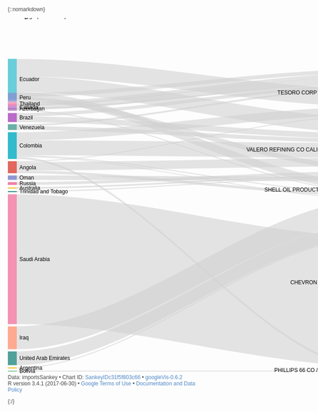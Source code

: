 {::nomarkdown}

<!-- HTML CODE-->

<!DOCTYPE html PUBLIC "-//W3C//DTD XHTML 1.0 Strict//EN" "http://www.w3.org/TR/xhtml1/DTD/xhtml1-strict.dtd">
<!-- saved from url=(0065)http://127.0.0.1:19229/custom/googleVis/SankeyIDc31f5f803c66.html -->
<html xmlns="http://www.w3.org/1999/xhtml"><head><meta http-equiv="Content-Type" content="text/html; charset=UTF-8">
<title>SankeyIDc31f5f803c66</title>

<style type="text/css">
body {
  color: #444444;
  font-family: Arial,Helvetica,sans-serif;
  font-size: 75%;
  }
  a {
  color: #4D87C7;
  text-decoration: none;
}
</style>
<style id="style-1-cropbar-clipper">/* Copyright 2014 Evernote Corporation. All rights reserved. */
.en-markup-crop-options {
    top: 18px !important;
    left: 50% !important;
    margin-left: -100px !important;
    width: 200px !important;
    border: 2px rgba(255,255,255,.38) solid !important;
    border-radius: 4px !important;
}

.en-markup-crop-options div div:first-of-type {
    margin-left: 0px !important;
}
</style><script type="text/javascript" src="./sankey_bay_area_oil_imports-2008_files/saved_resource"></script><link type="text/css" href="./sankey_bay_area_oil_imports-2008_files/ui+en.css" rel="stylesheet"><script type="text/javascript" src="./sankey_bay_area_oil_imports-2008_files/d3,d3sankey,format+en,default+en,ui+en,sankey+en.I.js"></script><link href="./sankey_bay_area_oil_imports-2008_files/tooltip.css" rel="stylesheet" type="text/css"></head>
<body>
 <!-- Sankey generated in R 3.4.1 by googleVis 0.6.2 package -->
<!-- Wed Oct 11 12:05:30 2017 -->


<!-- jsHeader -->
<script type="text/javascript">
 
// jsData 
function gvisDataSankeyIDc31f5f803c66 () {
var data = new google.visualization.DataTable();
var datajson =
[
 [
"Algeria",
"PHILLIPS 66 CO / SAN FRANCISCO / CA",
0
],
[
"Algeria",
"TESORO CORP / GOLDEN EAGLE / CA",
0
],
[
"Angola",
"PHILLIPS 66 CO / SAN FRANCISCO / CA",
0
],
[
"Angola",
"SHELL OIL PRODUCTS US / MARTINEZ / CA",
945
],
[
"Angola",
"TESORO CORP / GOLDEN EAGLE / CA",
300
],
[
"Angola",
"VALERO REFINING CO CALIFORNIA / BENICIA / CA",
2975
],
[
"Argentina",
"CHEVRON USA / RICHMOND / CA",
378
],
[
"Argentina",
"PHILLIPS 66 CO / SAN FRANCISCO / CA",
0
],
[
"Argentina",
"SHELL OIL PRODUCTS US / MARTINEZ / CA",
0
],
[
"Argentina",
"VALERO REFINING CO CALIFORNIA / BENICIA / CA",
0
],
[
"Australia",
"PHILLIPS 66 CO / SAN FRANCISCO / CA",
0
],
[
"Australia",
"SHELL OIL PRODUCTS US / MARTINEZ / CA",
0
],
[
"Australia",
"TESORO CORP / GOLDEN EAGLE / CA",
0
],
[
"Australia",
"VALERO REFINING CO CALIFORNIA / BENICIA / CA",
585
],
[
"Azerbaijan",
"TESORO CORP / GOLDEN EAGLE / CA",
530
],
[
"Belize",
"SHELL OIL PRODUCTS US / MARTINEZ / CA",
0
],
[
"Bolivia",
"PHILLIPS 66 CO / SAN FRANCISCO / CA",
300
],
[
"Brazil",
"CHEVRON USA / RICHMOND / CA",
0
],
[
"Brazil",
"PHILLIPS 66 CO / SAN FRANCISCO / CA",
0
],
[
"Brazil",
"SHELL OIL PRODUCTS US / MARTINEZ / CA",
0
],
[
"Brazil",
"TESORO CORP / GOLDEN EAGLE / CA",
1176
],
[
"Brazil",
"VALERO REFINING CO CALIFORNIA / BENICIA / CA",
1977
],
[
"Cameroon",
"SHELL OIL PRODUCTS US / MARTINEZ / CA",
0
],
[
"Canada",
"CHEVRON USA / RICHMOND / CA",
0
],
[
"Canada",
"PHILLIPS 66 CO / SAN FRANCISCO / CA",
0
],
[
"Canada",
"SHELL OIL PRODUCTS US / MARTINEZ / CA",
349
],
[
"Canada",
"TESORO CORP / GOLDEN EAGLE / CA",
2030
],
[
"Canada",
"VALERO REFINING CO CALIFORNIA / BENICIA / CA",
0
],
[
"Colombia",
"CHEVRON USA / RICHMOND / CA",
265
],
[
"Colombia",
"PHILLIPS 66 CO / SAN FRANCISCO / CA",
700
],
[
"Colombia",
"SHELL OIL PRODUCTS US / MARTINEZ / CA",
350
],
[
"Colombia",
"TESORO CORP / GOLDEN EAGLE / CA",
2860
],
[
"Colombia",
"VALERO REFINING CO CALIFORNIA / BENICIA / CA",
5223
],
[
"Congo (Brazzaville)",
"TESORO CORP / GOLDEN EAGLE / CA",
0
],
[
"Ecuador",
"CHEVRON USA / RICHMOND / CA",
0
],
[
"Ecuador",
"PHILLIPS 66 CO / SAN FRANCISCO / CA",
0
],
[
"Ecuador",
"SHELL OIL PRODUCTS US / MARTINEZ / CA",
2766
],
[
"Ecuador",
"TESORO CORP / GOLDEN EAGLE / CA",
6120
],
[
"Ecuador",
"VALERO REFINING CO CALIFORNIA / BENICIA / CA",
5444
],
[
"Equatorial Guinea",
"SHELL OIL PRODUCTS US / MARTINEZ / CA",
0
],
[
"Equatorial Guinea",
"TESORO CORP / GOLDEN EAGLE / CA",
0
],
[
"Indonesia",
"CHEVRON USA / RICHMOND / CA",
0
],
[
"Iraq",
"CHEVRON USA / RICHMOND / CA",
8009
],
[
"Iraq",
"PHILLIPS 66 CO / SAN FRANCISCO / CA",
0
],
[
"Iraq",
"TESORO CORP / GOLDEN EAGLE / CA",
0
],
[
"Iraq",
"VALERO REFINING CO CALIFORNIA / BENICIA / CA",
0
],
[
"Kuwait",
"CHEVRON USA / RICHMOND / CA",
0
],
[
"Kuwait",
"PHILLIPS 66 CO / SAN FRANCISCO / CA",
0
],
[
"Kuwait",
"VALERO REFINING CO CALIFORNIA / BENICIA / CA",
0
],
[
"Libya",
"TESORO CORP / GOLDEN EAGLE / CA",
0
],
[
"Mexico",
"CHEVRON USA / RICHMOND / CA",
0
],
[
"Mexico",
"SHELL OIL PRODUCTS US / MARTINEZ / CA",
0
],
[
"Mexico",
"TESORO CORP / GOLDEN EAGLE / CA",
0
],
[
"Mexico",
"VALERO REFINING CO CALIFORNIA / BENICIA / CA",
0
],
[
"Netherlands",
"SHELL OIL PRODUCTS US / MARTINEZ / CA",
0
],
[
"Oman",
"CHEVRON USA / RICHMOND / CA",
0
],
[
"Oman",
"TESORO CORP / GOLDEN EAGLE / CA",
0
],
[
"Oman",
"VALERO REFINING CO CALIFORNIA / BENICIA / CA",
1552
],
[
"Peru",
"CHEVRON USA / RICHMOND / CA",
0
],
[
"Peru",
"PHILLIPS 66 CO / SAN FRANCISCO / CA",
0
],
[
"Peru",
"SHELL OIL PRODUCTS US / MARTINEZ / CA",
0
],
[
"Peru",
"TESORO CORP / GOLDEN EAGLE / CA",
1370
],
[
"Peru",
"VALERO REFINING CO CALIFORNIA / BENICIA / CA",
1747
],
[
"Russia",
"CHEVRON USA / RICHMOND / CA",
0
],
[
"Russia",
"PHILLIPS 66 CO / SAN FRANCISCO / CA",
0
],
[
"Russia",
"TESORO CORP / GOLDEN EAGLE / CA",
0
],
[
"Russia",
"VALERO REFINING CO CALIFORNIA / BENICIA / CA",
993
],
[
"Saudi Arabia",
"CHEVRON USA / RICHMOND / CA",
45561
],
[
"Saudi Arabia",
"PHILLIPS 66 CO / SAN FRANCISCO / CA",
0
],
[
"Saudi Arabia",
"TESORO CORP / GOLDEN EAGLE / CA",
0
],
[
"Saudi Arabia",
"VALERO REFINING CO CALIFORNIA / BENICIA / CA",
0
],
[
"Thailand",
"TESORO CORP / GOLDEN EAGLE / CA",
1332
],
[
"Trinidad and Tobago",
"VALERO REFINING CO CALIFORNIA / BENICIA / CA",
359
],
[
"United Arab Emirates",
"CHEVRON USA / RICHMOND / CA",
4819
],
[
"Venezuela",
"SHELL OIL PRODUCTS US / MARTINEZ / CA",
0
],
[
"Venezuela",
"TESORO CORP / GOLDEN EAGLE / CA",
640
],
[
"Venezuela",
"VALERO REFINING CO CALIFORNIA / BENICIA / CA",
1366
] 
];
data.addColumn('string','origin_var');
data.addColumn('string','destination_var');
data.addColumn('number','BARRELS');
data.addRows(datajson);
return(data);
}
 
// jsDrawChart
function drawChartSankeyIDc31f5f803c66() {
var data = gvisDataSankeyIDc31f5f803c66();
var options = {};
options["width"] = 850;
options["height"] = 800;
options["sankey"] = {
          link:{color:{fill: 'lightgray', fillOpacity: 0.7}},
          node:{nodePadding: 5, label:{fontSize: 12}, interactivity: true, width: 20},
        };


    var chart = new google.visualization.Sankey(
    document.getElementById('SankeyIDc31f5f803c66')
    );
    chart.draw(data,options);
    

}
  
 
// jsDisplayChart
(function() {
var pkgs = window.__gvisPackages = window.__gvisPackages || [];
var callbacks = window.__gvisCallbacks = window.__gvisCallbacks || [];
var chartid = "sankey";
  
// Manually see if chartid is in pkgs (not all browsers support Array.indexOf)
var i, newPackage = true;
for (i = 0; newPackage && i < pkgs.length; i++) {
if (pkgs[i] === chartid)
newPackage = false;
}
if (newPackage)
  pkgs.push(chartid);
  
// Add the drawChart function to the global list of callbacks
callbacks.push(drawChartSankeyIDc31f5f803c66);
})();
function displayChartSankeyIDc31f5f803c66() {
  var pkgs = window.__gvisPackages = window.__gvisPackages || [];
  var callbacks = window.__gvisCallbacks = window.__gvisCallbacks || [];
  window.clearTimeout(window.__gvisLoad);
  // The timeout is set to 100 because otherwise the container div we are
  // targeting might not be part of the document yet
  window.__gvisLoad = setTimeout(function() {
  var pkgCount = pkgs.length;
  google.load("visualization", "1", { packages:pkgs, callback: function() {
  if (pkgCount != pkgs.length) {
  // Race condition where another setTimeout call snuck in after us; if
  // that call added a package, we must not shift its callback
  return;
}
while (callbacks.length > 0)
callbacks.shift()();
} });
}, 100);
}
 
// jsFooter
</script>
 
<!-- jsChart -->  
<script type="text/javascript" src="./sankey_bay_area_oil_imports-2008_files/jsapi"></script>
 
<!-- divChart -->
  
<div id="SankeyIDc31f5f803c66" style="width: 850; height: 800;"><div style="position: relative;"><div dir="ltr" style="position: relative; width: 850px; height: 800px;"><div aria-label="A chart." style="position: absolute; left: 0px; top: 0px; width: 100%; height: 100%;"><svg width="850" height="800" aria-label="A chart." style="overflow: hidden;"><defs id="defs"></defs><g><path d="M20,NaNC290,NaN,560,787.6032459401481,830,787.6032459401481L830,787.6032459401481C560,787.6032459401481,290,NaN,20,NaNZ" stroke="none" stroke-width="0" fill-opacity="0.6" fill="#d3d3d3"></path><path d="M20,NaNC290,NaN,560,115.00000000000003,830,115.00000000000003L830,115.00000000000003C560,115.00000000000003,290,NaN,20,NaNZ" stroke="none" stroke-width="0" fill-opacity="0.6" fill="#d3d3d3"></path><path d="M20,348.8446530319062C290,348.8446530319062,560,792.0809737820445,830,792.0809737820445L830,792.0809737820445C560,792.0809737820445,290,348.8446530319062,20,348.8446530319062Z" stroke="none" stroke-width="0" fill-opacity="0.6" fill="#d3d3d3"></path><path d="M20,342.7997204453462C290,342.7997204453462,560,393.9451276924122,830,393.9451276924122L830,399.99006027897224C560,399.99006027897224,290,348.84465303190626,20,348.84465303190626Z" stroke="none" stroke-width="0" fill-opacity="0.6" fill="#d3d3d3"></path><path d="M20,321.8503508993313C290,321.8503508993313,560,217.71907669310144,830,217.71907669310144L830,219.63810291105702C560,219.63810291105702,290,323.76937711728687,20,323.76937711728687Z" stroke="none" stroke-width="0" fill-opacity="0.6" fill="#d3d3d3"></path><path d="M20,323.76937711728687C290,323.76937711728687,560,314.25662728958173,830,314.25662728958173L830,333.28697061764103C560,333.28697061764103,290,342.79972044534617,20,342.79972044534617Z" stroke="none" stroke-width="0" fill-opacity="0.6" fill="#d3d3d3"></path><path d="M20,784.6630007474205C290,784.6630007474205,560,488.74276118461285,830,488.74276118461285L830,491.1607342192369C560,491.1607342192369,290,787.0809737820445,20,787.0809737820445Z" stroke="none" stroke-width="0" fill-opacity="0.6" fill="#d3d3d3"></path><path d="M20,787.0809737820445C290,787.0809737820445,560,792.0809737820445,830,792.0809737820445L830,792.0809737820445C560,792.0809737820445,290,787.0809737820445,20,787.0809737820445Z" stroke="none" stroke-width="0" fill-opacity="0.6" fill="#d3d3d3"></path><path d="M20,784.6630007474205C290,784.6630007474205,560,399.99006027897224,830,399.99006027897224L830,399.99006027897224C560,399.99006027897224,290,784.6630007474205,20,784.6630007474205Z" stroke="none" stroke-width="0" fill-opacity="0.6" fill="#d3d3d3"></path><path d="M20,784.6630007474205C290,784.6630007474205,560,356.8526125741354,830,356.8526125741354L830,356.8526125741354C560,356.8526125741354,290,784.6630007474205,20,784.6630007474205Z" stroke="none" stroke-width="0" fill-opacity="0.6" fill="#d3d3d3"></path><path d="M20,383.8664932392426C290,383.8664932392426,560,792.0809737820445,830,792.0809737820445L830,792.0809737820445C560,792.0809737820445,290,383.8664932392426,20,383.8664932392426Z" stroke="none" stroke-width="0" fill-opacity="0.6" fill="#d3d3d3"></path><path d="M20,383.8664932392426C290,383.8664932392426,560,399.99006027897224,830,399.99006027897224L830,399.99006027897224C560,399.99006027897224,290,383.8664932392426,20,383.8664932392426Z" stroke="none" stroke-width="0" fill-opacity="0.6" fill="#d3d3d3"></path><path d="M20,380.12439211422924C290,380.12439211422924,560,219.638102911057,830,219.638102911057L830,219.638102911057C560,219.638102911057,290,380.12439211422924,20,380.12439211422924Z" stroke="none" stroke-width="0" fill-opacity="0.6" fill="#d3d3d3"></path><path d="M20,380.12439211422924C290,380.12439211422924,560,350.81407674163523,830,350.81407674163523L830,354.55617786664857C560,354.55617786664857,290,383.8664932392426,20,383.8664932392426Z" stroke="none" stroke-width="0" fill-opacity="0.6" fill="#d3d3d3"></path><path d="M20,202.31459605323204C290,202.31459605323204,560,145.2694402112191,830,145.2694402112191L830,148.6597198629406C560,148.6597198629406,290,205.70487570495354,20,205.70487570495354Z" stroke="none" stroke-width="0" fill-opacity="0.6" fill="#d3d3d3"></path><path d="M20,NaNC290,NaN,560,399.99006027897224,830,399.99006027897224L830,399.99006027897224C560,399.99006027897224,290,NaN,20,NaNZ" stroke="none" stroke-width="0" fill-opacity="0.6" fill="#d3d3d3"></path><path d="M20,792.0809737820445C290,792.0809737820445,560,792.0809737820445,830,792.0809737820445L830,794C560,794,290,794,20,794Z" stroke="none" stroke-width="0" fill-opacity="0.6" fill="#d3d3d3"></path><path d="M20,233.90176760078052C290,233.90176760078052,560,404.99006027897224,830,404.99006027897224L830,404.99006027897224C560,404.99006027897224,290,233.90176760078052,20,233.90176760078052Z" stroke="none" stroke-width="0" fill-opacity="0.6" fill="#d3d3d3"></path><path d="M20,233.90176760078052C290,233.90176760078052,560,787.6032459401481,830,787.6032459401481L830,787.6032459401481C560,787.6032459401481,290,233.90176760078052,20,233.90176760078052Z" stroke="none" stroke-width="0" fill-opacity="0.6" fill="#d3d3d3"></path><path d="M20,233.90176760078052C290,233.90176760078052,560,391.7062637714641,830,391.7062637714641L830,391.7062637714641C560,391.7062637714641,290,233.90176760078052,20,233.90176760078052Z" stroke="none" stroke-width="0" fill-opacity="0.6" fill="#d3d3d3"></path><path d="M20,213.73280205006756C290,213.73280205006756,560,148.6597198629406,830,148.6597198629406L830,156.1823026373264C560,156.1823026373264,290,221.25538482445336,20,221.25538482445336Z" stroke="none" stroke-width="0" fill-opacity="0.6" fill="#d3d3d3"></path><path d="M20,221.25538482445336C290,221.25538482445336,560,259.4620320128906,830,259.4620320128906L830,272.1084147892177C560,272.1084147892177,290,233.90176760078052,20,233.90176760078052Z" stroke="none" stroke-width="0" fill-opacity="0.6" fill="#d3d3d3"></path><path d="M20,NaNC290,NaN,560,399.99006027897224,830,399.99006027897224L830,399.99006027897224C560,399.99006027897224,290,NaN,20,NaNZ" stroke="none" stroke-width="0" fill-opacity="0.6" fill="#d3d3d3"></path><path d="M20,208.73280205006756C290,208.73280205006756,560,404.99006027897224,830,404.99006027897224L830,404.99006027897224C560,404.99006027897224,290,208.73280205006756,20,208.73280205006756Z" stroke="none" stroke-width="0" fill-opacity="0.6" fill="#d3d3d3"></path><path d="M20,208.73280205006756C290,208.73280205006756,560,787.6032459401481,830,787.6032459401481L830,787.6032459401481C560,787.6032459401481,290,208.73280205006756,20,208.73280205006756Z" stroke="none" stroke-width="0" fill-opacity="0.6" fill="#d3d3d3"></path><path d="M20,206.50033488317925C290,206.50033488317925,560,389.47379660457574,830,389.47379660457574L830,391.706263771464C560,391.706263771464,290,208.73280205006756,20,208.73280205006756Z" stroke="none" stroke-width="0" fill-opacity="0.6" fill="#d3d3d3"></path><path d="M20,193.51492414167996C290,193.51492414167996,560,132.2840294697198,830,132.2840294697198L830,145.2694402112191C560,145.2694402112191,290,206.50033488317925,20,206.50033488317925Z" stroke="none" stroke-width="0" fill-opacity="0.6" fill="#d3d3d3"></path><path d="M20,206.50033488317925C290,206.50033488317925,560,259.4620320128906,830,259.4620320128906L830,259.4620320128906C560,259.4620320128906,290,206.50033488317925,20,206.50033488317925Z" stroke="none" stroke-width="0" fill-opacity="0.6" fill="#d3d3d3"></path><path d="M20,310.6774832315743C290,310.6774832315743,560,404.99006027897224,830,404.99006027897224L830,406.685200104833C560,406.685200104833,290,312.372623057435,20,312.372623057435Z" stroke="none" stroke-width="0" fill-opacity="0.6" fill="#d3d3d3"></path><path d="M20,312.372623057435C290,312.372623057435,560,787.6032459401481,830,787.6032459401481L830,792.0809737820445C560,792.0809737820445,290,316.8503508993313,20,316.8503508993313Z" stroke="none" stroke-width="0" fill-opacity="0.6" fill="#d3d3d3"></path><path d="M20,308.4386193106261C290,308.4386193106261,560,391.7062637714641,830,391.7062637714641L830,393.94512769241226C560,393.94512769241226,290,310.6774832315743,20,310.6774832315743Z" stroke="none" stroke-width="0" fill-opacity="0.6" fill="#d3d3d3"></path><path d="M20,256.7336562448434C290,256.7336562448434,560,199.42436008192507,830,199.42436008192507L830,217.71907669310144C560,217.71907669310144,290,275.02837285601976,20,275.02837285601976Z" stroke="none" stroke-width="0" fill-opacity="0.6" fill="#d3d3d3"></path><path d="M20,275.02837285601976C290,275.02837285601976,560,280.84638083497543,830,280.84638083497543L830,314.2566272895818C560,314.2566272895818,290,308.4386193106261,20,308.4386193106261Z" stroke="none" stroke-width="0" fill-opacity="0.6" fill="#d3d3d3"></path><path d="M20,NaNC290,NaN,560,156.1823026373264,830,156.1823026373264L830,156.1823026373264C560,156.1823026373264,290,NaN,20,NaNZ" stroke="none" stroke-width="0" fill-opacity="0.6" fill="#d3d3d3"></path><path d="M20,183.79411964550934C290,183.79411964550934,560,404.99006027897224,830,404.99006027897224L830,404.99006027897224C560,404.99006027897224,290,183.79411964550934,20,183.79411964550934Z" stroke="none" stroke-width="0" fill-opacity="0.6" fill="#d3d3d3"></path><path d="M20,183.79411964550934C290,183.79411964550934,560,787.6032459401481,830,787.6032459401481L830,787.6032459401481C560,787.6032459401481,290,183.79411964550934,20,183.79411964550934Z" stroke="none" stroke-width="0" fill-opacity="0.6" fill="#d3d3d3"></path><path d="M20,166.10069791595905C290,166.10069791595905,560,371.7803748750255,830,371.7803748750255L830,389.47379660457574C560,389.47379660457574,290,183.79411964550934,20,183.79411964550934Z" stroke="none" stroke-width="0" fill-opacity="0.6" fill="#d3d3d3"></path><path d="M20,92.12863396783197C290,92.12863396783197,560,160.27622523563159,830,160.27622523563159L830,199.42436008192504C560,199.42436008192504,290,131.27676881412543,20,131.27676881412543Z" stroke="none" stroke-width="0" fill-opacity="0.6" fill="#d3d3d3"></path><path d="M20,131.27676881412543C290,131.27676881412543,560,224.638102911057,830,224.638102911057L830,259.4620320128906C560,259.4620320128906,290,166.10069791595905,20,166.10069791595905Z" stroke="none" stroke-width="0" fill-opacity="0.6" fill="#d3d3d3"></path><path d="M20,NaNC290,NaN,560,399.99006027897224,830,399.99006027897224L830,399.99006027897224C560,399.99006027897224,290,NaN,20,NaNZ" stroke="none" stroke-width="0" fill-opacity="0.6" fill="#d3d3d3"></path><path d="M20,NaNC290,NaN,560,115.00000000000003,830,115.00000000000003L830,115.00000000000003C560,115.00000000000003,290,NaN,20,NaNZ" stroke="none" stroke-width="0" fill-opacity="0.6" fill="#d3d3d3"></path><path d="M20,NaNC290,NaN,560,488.74276118461285,830,488.74276118461285L830,488.74276118461285C560,488.74276118461285,290,NaN,20,NaNZ" stroke="none" stroke-width="0" fill-opacity="0.6" fill="#d3d3d3"></path><path d="M20,692.6054396676407C290,692.6054396676407,560,406.685200104833,830,406.685200104833L830,457.91680337018664C560,457.91680337018664,290,743.8370429329943,20,743.8370429329943Z" stroke="none" stroke-width="0" fill-opacity="0.6" fill="#d3d3d3"></path><path d="M20,743.8370429329943C290,743.8370429329943,560,792.0809737820445,830,792.0809737820445L830,792.0809737820445C560,792.0809737820445,290,743.8370429329943,20,743.8370429329943Z" stroke="none" stroke-width="0" fill-opacity="0.6" fill="#d3d3d3"></path><path d="M20,692.6054396676407C290,692.6054396676407,560,219.638102911057,830,219.638102911057L830,219.638102911057C560,219.638102911057,290,692.6054396676407,20,692.6054396676407Z" stroke="none" stroke-width="0" fill-opacity="0.6" fill="#d3d3d3"></path><path d="M20,692.6054396676407C290,692.6054396676407,560,356.8526125741354,830,356.8526125741354L830,356.8526125741354C560,356.8526125741354,290,692.6054396676407,20,692.6054396676407Z" stroke="none" stroke-width="0" fill-opacity="0.6" fill="#d3d3d3"></path><path d="M20,NaNC290,NaN,560,404.99006027897224,830,404.99006027897224L830,404.99006027897224C560,404.99006027897224,290,NaN,20,NaNZ" stroke="none" stroke-width="0" fill-opacity="0.6" fill="#d3d3d3"></path><path d="M20,NaNC290,NaN,560,792.0809737820445,830,792.0809737820445L830,792.0809737820445C560,792.0809737820445,290,NaN,20,NaNZ" stroke="none" stroke-width="0" fill-opacity="0.6" fill="#d3d3d3"></path><path d="M20,NaNC290,NaN,560,259.4620320128906,830,259.4620320128906L830,259.4620320128906C560,259.4620320128906,290,NaN,20,NaNZ" stroke="none" stroke-width="0" fill-opacity="0.6" fill="#d3d3d3"></path><path d="M20,NaNC290,NaN,560,199.42436008192507,830,199.42436008192507L830,199.42436008192507C560,199.42436008192507,290,NaN,20,NaNZ" stroke="none" stroke-width="0" fill-opacity="0.6" fill="#d3d3d3"></path><path d="M20,NaNC290,NaN,560,488.74276118461285,830,488.74276118461285L830,488.74276118461285C560,488.74276118461285,290,NaN,20,NaNZ" stroke="none" stroke-width="0" fill-opacity="0.6" fill="#d3d3d3"></path><path d="M20,NaNC290,NaN,560,399.99006027897224,830,399.99006027897224L830,399.99006027897224C560,399.99006027897224,290,NaN,20,NaNZ" stroke="none" stroke-width="0" fill-opacity="0.6" fill="#d3d3d3"></path><path d="M20,NaNC290,NaN,560,219.638102911057,830,219.638102911057L830,219.638102911057C560,219.638102911057,290,NaN,20,NaNZ" stroke="none" stroke-width="0" fill-opacity="0.6" fill="#d3d3d3"></path><path d="M20,NaNC290,NaN,560,333.2869706176411,830,333.2869706176411L830,333.2869706176411C560,333.2869706176411,290,NaN,20,NaNZ" stroke="none" stroke-width="0" fill-opacity="0.6" fill="#d3d3d3"></path><path d="M20,NaNC290,NaN,560,399.99006027897224,830,399.99006027897224L830,399.99006027897224C560,399.99006027897224,290,NaN,20,NaNZ" stroke="none" stroke-width="0" fill-opacity="0.6" fill="#d3d3d3"></path><path d="M20,363.7724153327963C290,363.7724153327963,560,406.685200104833,830,406.685200104833L830,406.685200104833C560,406.685200104833,290,363.7724153327963,20,363.7724153327963Z" stroke="none" stroke-width="0" fill-opacity="0.6" fill="#d3d3d3"></path><path d="M20,353.8446530319062C290,353.8446530319062,560,219.638102911057,830,219.638102911057L830,219.638102911057C560,219.638102911057,290,353.8446530319062,20,353.8446530319062Z" stroke="none" stroke-width="0" fill-opacity="0.6" fill="#d3d3d3"></path><path d="M20,353.8446530319062C290,353.8446530319062,560,356.8526125741354,830,356.8526125741354L830,366.7803748750255C560,366.7803748750255,290,363.7724153327963,20,363.7724153327963Z" stroke="none" stroke-width="0" fill-opacity="0.6" fill="#d3d3d3"></path><path d="M20,188.51492414167996C290,188.51492414167996,560,406.685200104833,830,406.685200104833L830,406.685200104833C560,406.685200104833,290,188.51492414167996,20,188.51492414167996Z" stroke="none" stroke-width="0" fill-opacity="0.6" fill="#d3d3d3"></path><path d="M20,188.51492414167996C290,188.51492414167996,560,787.6032459401481,830,787.6032459401481L830,787.6032459401481C560,787.6032459401481,290,188.51492414167996,20,188.51492414167996Z" stroke="none" stroke-width="0" fill-opacity="0.6" fill="#d3d3d3"></path><path d="M20,188.51492414167996C290,188.51492414167996,560,389.47379660457574,830,389.47379660457574L830,389.47379660457574C560,389.47379660457574,290,188.51492414167996,20,188.51492414167996Z" stroke="none" stroke-width="0" fill-opacity="0.6" fill="#d3d3d3"></path><path d="M20,168.57624173712168C290,168.57624173712168,560,115.00000000000003,830,115.00000000000003L830,123.7635530619971C560,123.7635530619971,290,177.33979479911875,20,177.33979479911875Z" stroke="none" stroke-width="0" fill-opacity="0.6" fill="#d3d3d3"></path><path d="M20,177.33979479911875C290,177.33979479911875,560,333.2869706176411,830,333.2869706176411L830,344.4620999602023C560,344.4620999602023,290,188.51492414167998,20,188.51492414167998Z" stroke="none" stroke-width="0" fill-opacity="0.6" fill="#d3d3d3"></path><path d="M20,375.12439211422924C290,375.12439211422924,560,406.685200104833,830,406.685200104833L830,406.685200104833C560,406.685200104833,290,375.12439211422924,20,375.12439211422924Z" stroke="none" stroke-width="0" fill-opacity="0.6" fill="#d3d3d3"></path><path d="M20,375.12439211422924C290,375.12439211422924,560,792.0809737820445,830,792.0809737820445L830,792.0809737820445C560,792.0809737820445,290,375.12439211422924,20,375.12439211422924Z" stroke="none" stroke-width="0" fill-opacity="0.6" fill="#d3d3d3"></path><path d="M20,368.7724153327963C290,368.7724153327963,560,219.638102911057,830,219.638102911057L830,219.638102911057C560,219.638102911057,290,368.7724153327963,20,368.7724153327963Z" stroke="none" stroke-width="0" fill-opacity="0.6" fill="#d3d3d3"></path><path d="M20,368.7724153327963C290,368.7724153327963,560,344.4620999602023,830,344.4620999602023L830,350.81407674163523C560,350.81407674163523,290,375.12439211422924,20,375.12439211422924Z" stroke="none" stroke-width="0" fill-opacity="0.6" fill="#d3d3d3"></path><path d="M20,396.1629279467294C290,396.1629279467294,560,491.1607342192368,830,491.1607342192368L830,782.6032459401481C560,782.6032459401481,290,687.6054396676407,20,687.6054396676407Z" stroke="none" stroke-width="0" fill-opacity="0.6" fill="#d3d3d3"></path><path d="M20,687.6054396676407C290,687.6054396676407,560,792.0809737820445,830,792.0809737820445L830,792.0809737820445C560,792.0809737820445,290,687.6054396676407,20,687.6054396676407Z" stroke="none" stroke-width="0" fill-opacity="0.6" fill="#d3d3d3"></path><path d="M20,396.1629279467294C290,396.1629279467294,560,219.638102911057,830,219.638102911057L830,219.638102911057C560,219.638102911057,290,396.1629279467294,20,396.1629279467294Z" stroke="none" stroke-width="0" fill-opacity="0.6" fill="#d3d3d3"></path><path d="M20,396.1629279467294C290,396.1629279467294,560,356.8526125741354,830,356.8526125741354L830,356.8526125741354C560,356.8526125741354,290,396.1629279467294,20,396.1629279467294Z" stroke="none" stroke-width="0" fill-opacity="0.6" fill="#d3d3d3"></path><path d="M20,188.79411964550934C290,188.79411964550934,560,123.7635530619971,830,123.7635530619971L830,132.2840294697198C560,132.2840294697198,290,197.31459605323204,20,197.31459605323204Z" stroke="none" stroke-width="0" fill-opacity="0.6" fill="#d3d3d3"></path><path d="M20,388.8664932392426C290,388.8664932392426,560,354.55617786664857,830,354.55617786664857L830,356.8526125741354C560,356.8526125741354,290,391.1629279467294,20,391.1629279467294Z" stroke="none" stroke-width="0" fill-opacity="0.6" fill="#d3d3d3"></path><path d="M20,748.8370429329943C290,748.8370429329943,560,457.91680337018664,830,457.91680337018664L830,488.74276118461285C560,488.74276118461285,290,779.6630007474205,20,779.6630007474205Z" stroke="none" stroke-width="0" fill-opacity="0.6" fill="#d3d3d3"></path><path d="M20,251.73365624484342C290,251.73365624484342,560,391.7062637714641,830,391.7062637714641L830,391.7062637714641C560,391.7062637714641,290,251.73365624484342,20,251.73365624484342Z" stroke="none" stroke-width="0" fill-opacity="0.6" fill="#d3d3d3"></path><path d="M20,238.90176760078054C290,238.90176760078054,560,156.1823026373264,830,156.1823026373264L830,160.27622523563159C560,160.27622523563159,290,242.99569019908574,20,242.99569019908574Z" stroke="none" stroke-width="0" fill-opacity="0.6" fill="#d3d3d3"></path><path d="M20,242.99569019908574C290,242.99569019908574,560,272.10841478921776,830,272.10841478921776L830,280.84638083497543C560,280.84638083497543,290,251.73365624484342,20,251.73365624484342Z" stroke="none" stroke-width="0" fill-opacity="0.6" fill="#d3d3d3"></path></g><g><text text-anchor="start" x="26" y="NaN" font-family="sans-serif" font-size="12" stroke="none" stroke-width="0" fill="#000000">Algeria</text><text text-anchor="end" x="824" y="795.0016229700741" font-family="sans-serif" font-size="12" stroke="none" stroke-width="0" fill="#000000">PHILLIPS 66 CO / SAN FRANCISCO / CA</text><text text-anchor="end" x="824" y="171.51905145552848" font-family="sans-serif" font-size="12" stroke="none" stroke-width="0" fill="#000000">TESORO CORP / GOLDEN EAGLE / CA</text><text text-anchor="start" x="26" y="339.5475019656188" font-family="sans-serif" font-size="12" stroke="none" stroke-width="0" fill="#000000">Angola</text><text text-anchor="end" x="824" y="390.08521757699884" font-family="sans-serif" font-size="12" stroke="none" stroke-width="0" fill="#000000">SHELL OIL PRODUCTS US / MARTINEZ / CA</text><text text-anchor="end" x="824" y="299.9092388930412" font-family="sans-serif" font-size="12" stroke="none" stroke-width="0" fill="#000000">VALERO REFINING CO CALIFORNIA / BENICIA / CA</text><text text-anchor="start" x="26" y="790.0719872647326" font-family="sans-serif" font-size="12" stroke="none" stroke-width="0" fill="#000000">Argentina</text><text text-anchor="end" x="824" y="597.9966531095602" font-family="sans-serif" font-size="12" stroke="none" stroke-width="0" fill="#000000">CHEVRON USA / RICHMOND / CA</text><text text-anchor="start" x="26" y="386.1954426767359" font-family="sans-serif" font-size="12" stroke="none" stroke-width="0" fill="#000000">Australia</text><text text-anchor="start" x="26" y="208.20973587909276" font-family="sans-serif" font-size="12" stroke="none" stroke-width="0" fill="#000000">Azerbaijan</text><text text-anchor="start" x="26" y="NaN" font-family="sans-serif" font-size="12" stroke="none" stroke-width="0" fill="#000000">Belize</text><text text-anchor="start" x="26" y="797.2404868910223" font-family="sans-serif" font-size="12" stroke="none" stroke-width="0" fill="#000000">Bolivia</text><text text-anchor="start" x="26" y="228.01728482542404" font-family="sans-serif" font-size="12" stroke="none" stroke-width="0" fill="#000000">Brazil</text><text text-anchor="start" x="26" y="NaN" font-family="sans-serif" font-size="12" stroke="none" stroke-width="0" fill="#000000">Cameroon</text><text text-anchor="start" x="26" y="205.32386309587375" font-family="sans-serif" font-size="12" stroke="none" stroke-width="0" fill="#000000">Canada</text><text text-anchor="start" x="26" y="290.99200357208736" font-family="sans-serif" font-size="12" stroke="none" stroke-width="0" fill="#000000">Colombia</text><text text-anchor="start" x="26" y="NaN" font-family="sans-serif" font-size="12" stroke="none" stroke-width="0" fill="#000000">Congo (Brazzaville)</text><text text-anchor="start" x="26" y="142.16137680667066" font-family="sans-serif" font-size="12" stroke="none" stroke-width="0" fill="#000000">Ecuador</text><text text-anchor="start" x="26" y="NaN" font-family="sans-serif" font-size="12" stroke="none" stroke-width="0" fill="#000000">Equatorial Guinea</text><text text-anchor="start" x="26" y="NaN" font-family="sans-serif" font-size="12" stroke="none" stroke-width="0" fill="#000000">Indonesia</text><text text-anchor="start" x="26" y="722.4212413003175" font-family="sans-serif" font-size="12" stroke="none" stroke-width="0" fill="#000000">Iraq</text><text text-anchor="start" x="26" y="NaN" font-family="sans-serif" font-size="12" stroke="none" stroke-width="0" fill="#000000">Kuwait</text><text text-anchor="start" x="26" y="NaN" font-family="sans-serif" font-size="12" stroke="none" stroke-width="0" fill="#000000">Libya</text><text text-anchor="start" x="26" y="NaN" font-family="sans-serif" font-size="12" stroke="none" stroke-width="0" fill="#000000">Mexico</text><text text-anchor="start" x="26" y="NaN" font-family="sans-serif" font-size="12" stroke="none" stroke-width="0" fill="#000000">Netherlands</text><text text-anchor="start" x="26" y="363.00853418235124" font-family="sans-serif" font-size="12" stroke="none" stroke-width="0" fill="#000000">Oman</text><text text-anchor="start" x="26" y="182.7455829394008" font-family="sans-serif" font-size="12" stroke="none" stroke-width="0" fill="#000000">Peru</text><text text-anchor="start" x="26" y="376.14840372351273" font-family="sans-serif" font-size="12" stroke="none" stroke-width="0" fill="#000000">Russia</text><text text-anchor="start" x="26" y="546.084183807185" font-family="sans-serif" font-size="12" stroke="none" stroke-width="0" fill="#000000">Saudi Arabia</text><text text-anchor="start" x="26" y="197.25435784937068" font-family="sans-serif" font-size="12" stroke="none" stroke-width="0" fill="#000000">Thailand</text><text text-anchor="start" x="26" y="394.21471059298597" font-family="sans-serif" font-size="12" stroke="none" stroke-width="0" fill="#000000">Trinidad and Tobago</text><text text-anchor="start" x="26" y="768.4500218402075" font-family="sans-serif" font-size="12" stroke="none" stroke-width="0" fill="#000000">United Arab Emirates</text><text text-anchor="start" x="26" y="249.51771192281197" font-family="sans-serif" font-size="12" stroke="none" stroke-width="0" fill="#000000">Venezuela</text><rect x="0" y="NaN" width="20" height="0" stroke="none" stroke-width="0" fill-opacity="0.8" fill="#4285f4"></rect><rect x="830" y="787.6032459401481" width="20" height="6.396754059851874" stroke="none" stroke-width="0" fill-opacity="0.8" fill="#5e97f5"></rect><rect x="830" y="115.00000000000003" width="20" height="104.63810291105696" stroke="none" stroke-width="0" fill-opacity="0.8" fill="#76a6f7"></rect><rect x="0" y="321.8503508993313" width="20" height="26.99430213257491" stroke="none" stroke-width="0" fill-opacity="0.8" fill="#db4437"></rect><rect x="830" y="371.7803748750255" width="20" height="28.209685403946768" stroke="none" stroke-width="0" fill-opacity="0.8" fill="#e06055"></rect><rect x="830" y="224.638102911057" width="20" height="142.1422719639685" stroke="none" stroke-width="0" fill-opacity="0.8" fill="#e4776e"></rect><rect x="0" y="784.6630007474205" width="20" height="2.4179730346240085" stroke="none" stroke-width="0" fill-opacity="0.8" fill="#f4b400"></rect><rect x="830" y="404.99006027897224" width="20" height="377.61318566117586" stroke="none" stroke-width="0" fill-opacity="0.8" fill="#f5bf26"></rect><rect x="0" y="380.12439211422924" width="20" height="3.7421011250133467" stroke="none" stroke-width="0" fill-opacity="0.8" fill="#f7c846"></rect><rect x="0" y="202.31459605323204" width="20" height="3.3902796517214933" stroke="none" stroke-width="0" fill-opacity="0.8" fill="#0f9d58"></rect><rect x="0" y="NaN" width="20" height="0" stroke="none" stroke-width="0" fill-opacity="0.8" fill="#33ab71"></rect><rect x="0" y="792.0809737820445" width="20" height="1.9190262179555624" stroke="none" stroke-width="0" fill-opacity="0.8" fill="#51b886"></rect><rect x="0" y="213.73280205006756" width="20" height="20.16896555071296" stroke="none" stroke-width="0" fill-opacity="0.8" fill="#ab47bc"></rect><rect x="0" y="NaN" width="20" height="0" stroke="none" stroke-width="0" fill-opacity="0.8" fill="#b762c6"></rect><rect x="0" y="193.51492414167996" width="20" height="15.21787790838761" stroke="none" stroke-width="0" fill-opacity="0.8" fill="#c27ace"></rect><rect x="0" y="256.7336562448434" width="20" height="60.116694654487915" stroke="none" stroke-width="0" fill-opacity="0.8" fill="#00acc1"></rect><rect x="0" y="NaN" width="20" height="0" stroke="none" stroke-width="0" fill-opacity="0.8" fill="#26b8ca"></rect><rect x="0" y="92.12863396783197" width="20" height="91.66548567767737" stroke="none" stroke-width="0" fill-opacity="0.8" fill="#46c3d2"></rect><rect x="0" y="NaN" width="20" height="0" stroke="none" stroke-width="0" fill-opacity="0.8" fill="#ff7043"></rect><rect x="0" y="NaN" width="20" height="0" stroke="none" stroke-width="0" fill-opacity="0.8" fill="#ff855f"></rect><rect x="0" y="692.6054396676407" width="20" height="51.23160326535366" stroke="none" stroke-width="0" fill-opacity="0.8" fill="#ff9777"></rect><rect x="0" y="NaN" width="20" height="0" stroke="none" stroke-width="0" fill-opacity="0.8" fill="#9e9d24"></rect><rect x="0" y="NaN" width="20" height="0" stroke="none" stroke-width="0" fill-opacity="0.8" fill="#acab44"></rect><rect x="0" y="NaN" width="20" height="0" stroke="none" stroke-width="0" fill-opacity="0.8" fill="#b8b860"></rect><rect x="0" y="NaN" width="20" height="0" stroke="none" stroke-width="0" fill-opacity="0.8" fill="#5c6bc0"></rect><rect x="0" y="353.8446530319062" width="20" height="9.927762300890109" stroke="none" stroke-width="0" fill-opacity="0.8" fill="#7481c9"></rect><rect x="0" y="168.57624173712168" width="20" height="19.938682404558293" stroke="none" stroke-width="0" fill-opacity="0.8" fill="#8994d1"></rect><rect x="0" y="368.7724153327963" width="20" height="6.351976781432912" stroke="none" stroke-width="0" fill-opacity="0.8" fill="#f06292"></rect><rect x="0" y="396.1629279467294" width="20" height="291.4425117209112" stroke="none" stroke-width="0" fill-opacity="0.8" fill="#f279a2"></rect><rect x="0" y="188.79411964550934" width="20" height="8.520476407722697" stroke="none" stroke-width="0" fill-opacity="0.8" fill="#f48db0"></rect><rect x="0" y="388.8664932392426" width="20" height="2.296434707486823" stroke="none" stroke-width="0" fill-opacity="0.8" fill="#00796b"></rect><rect x="0" y="748.8370429329943" width="20" height="30.825957814426182" stroke="none" stroke-width="0" fill-opacity="0.8" fill="#268d81"></rect><rect x="0" y="238.90176760078054" width="20" height="12.831888644062861" stroke="none" stroke-width="0" fill-opacity="0.8" fill="#469e94"></rect></g><g></g><g></g><g></g><g></g><g></g></svg><div aria-label="A tabular representation of the data in the chart." style="position: absolute; left: -10000px; top: auto; width: 1px; height: 1px; overflow: hidden;">[object Object]</div></div></div><div aria-hidden="true" style="display: none; position: absolute; top: 810px; left: 860px; white-space: nowrap; font-family: Arial; font-size: 16px;">1552</div><div></div></div></div>
 <div><span>Data: importsSankey • Chart ID: <a href="http://127.0.0.1:19229/custom/googleVis/Chart_SankeyIDc31f5f803c66.html">SankeyIDc31f5f803c66</a> • <a href="https://github.com/mages/googleVis">googleVis-0.6.2</a></span><br> 
<!-- htmlFooter -->
<span> 
  R version 3.4.1 (2017-06-30) 
  • <a href="https://developers.google.com/terms/">Google Terms of Use</a> • <a href="https://google-developers.appspot.com/chart/interactive/docs/gallery/sankey">Documentation and Data Policy</a>
</span></div>


</body></html>

{:/}
